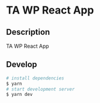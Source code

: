 # TA WP React App

## Description

TA WP React App

## Develop

```bash
# install dependencies
$ yarn
# start development server
$ yarn dev
```
